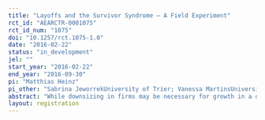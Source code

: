 ```yaml
---
title: "Layoffs and the Survivor Syndrome – A Field Experiment"
rct_id: "AEARCTR-0001075"
rct_id_num: "1075"
doi: "10.1257/rct.1075-1.0"
date: "2016-02-22"
status: "in_development"
jel: ""
start_year: "2016-02-22"
end_year: "2016-09-30"
pi: "Matthias Heinz"
pi_other: "Sabrina JeworrekUniversity of Trier; Vanessa MartinsUniversity of Vechta; Heiner SchumacherKU Leuven"
abstract: "While downsizing in firms may be necessary for growth in a dynamic economy, layoffs are often discussed controversially in the general public and in the media. A significant amount of psychological literature suggests that downsizing creates costs associated with a decrease in work morale and motivation of those who remain employed in the company. This phenomenon is called “survivor syndrome.” To analyze the survivor syndrome, we conduct a field experiment in which subjects work in a natural work environment, and in which layoffs can be implemented in randomized manner. Subjects perform a telephone survey at a call center, which we rent for several weeks. The main output variable is the number of calls made. Between our treatments we vary the information that we provide to the non-fired subjects about the layoffs of their co-workers. To study heterogeneity in subjects’ reactions to layoffs, the field experiment will be followed by an online experiment that produces a measure of subjects’ direct and indirect negative reciprocity. "
layout: registration
---
```



